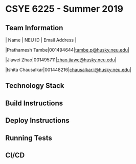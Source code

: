 # CSYE 6225 - Summer 2019

## Team Information

| Name | NEU ID | Email Address |

|Prathamesh Tambe|001494644|tambe.p@husky.neu.edu|

|Jiawei Zhao|001495711|zhao.jiawe@husky.neu.edu|

|Ishita Chausalkar|001448216|chausalkar.i@husky.neu.edu|



## Technology Stack


## Build Instructions


## Deploy Instructions


## Running Tests


## CI/CD


